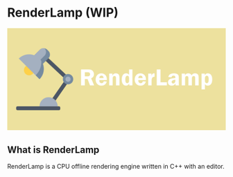 # RenderLamp (WIP)
![Cover](RenderLampCover.png)

## What is RenderLamp
RenderLamp is a CPU offline rendering engine written in C++ with an editor.   

